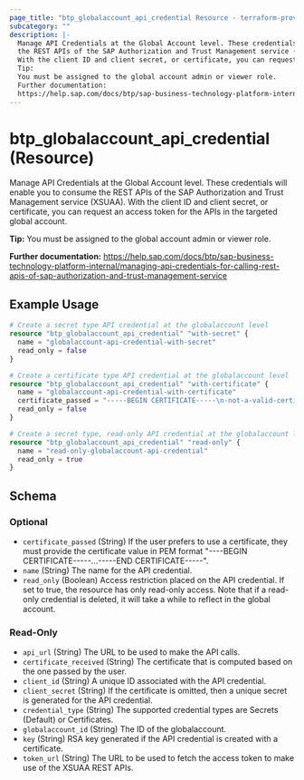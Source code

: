 ```yaml
---
page_title: "btp_globalaccount_api_credential Resource - terraform-provider-btp"
subcategory: ""
description: |-
  Manage API Credentials at the Global Account level. These credentials will enable you to consume
  the REST APIs of the SAP Authorization and Trust Management service (XSUAA).
  With the client ID and client secret, or certificate, you can request an access token for the APIs in the targeted global account.
  Tip:
  You must be assigned to the global account admin or viewer role.
  Further documentation:
  https://help.sap.com/docs/btp/sap-business-technology-platform-internal/managing-api-credentials-for-calling-rest-apis-of-sap-authorization-and-trust-management-service
---
```


# btp_globalaccount_api_credential (Resource)

Manage API Credentials at the Global Account level. These credentials will enable you to consume
		the REST APIs of the SAP Authorization and Trust Management service (XSUAA).
		With the client ID and client secret, or certificate, you can request an access token for the APIs in the targeted global account.

__Tip:__
You must be assigned to the global account admin or viewer role.

__Further documentation:__
<https://help.sap.com/docs/btp/sap-business-technology-platform-internal/managing-api-credentials-for-calling-rest-apis-of-sap-authorization-and-trust-management-service>

## Example Usage

```terraform
# Create a secret type API credential at the globalaccount level
resource "btp_globalaccount_api_credential" "with-secret" {
  name = "globalaccount-api-credential-with-secret"
  read_only = false
}

# Create a certificate type API credential at the globalaccount level
resource "btp_globalaccount_api_credential" "with-certificate" {
  name = "globalaccount-api-credential-with-certificate"
  certificate_passed = "-----BEGIN CERTIFICATE-----\n-not-a-valid-certificate-\n-----END CERTIFICATE----\n"
  read_only = false
}

# Create a secret type, read-only API credential at the globalaccount level
resource "btp_globalaccount_api_credential" "read-only" {
  name = "read-only-globalaccount-api-credential"
  read_only = true
}
```

<!-- schema generated by tfplugindocs -->
## Schema

### Optional

- `certificate_passed` (String) If the user prefers to use a certificate, they must provide the certificate value in PEM format "----BEGIN CERTIFICATE-----...-----END CERTIFICATE-----".
- `name` (String) The name for the API credential.
- `read_only` (Boolean) Access restriction placed on the API credential. If set to true, the resource has only read-only access. Note that if a read-only credential is deleted, it will take a while to reflect in the global account.

### Read-Only

- `api_url` (String) The URL to be used to make the API calls.
- `certificate_received` (String) The certificate that is computed based on the one passed by the user.
- `client_id` (String) A unique ID associated with the API credential.
- `client_secret` (String) If the certificate is omitted, then a unique secret is generated for the API credential.
- `credential_type` (String) The supported credential types are Secrets (Default) or Certificates.
- `globalaccount_id` (String) The ID of the globalaccount.
- `key` (String) RSA key generated if the API credential is created with a certificate.
- `token_url` (String) The URL to be used to fetch the access token to make use of the XSUAA REST APIs.


